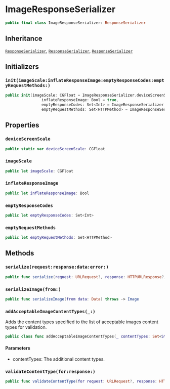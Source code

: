 # ImageResponseSerializer

``` swift
public final class ImageResponseSerializer: ResponseSerializer 
```

## Inheritance

[`ResponseSerializer`](/ResponseSerializer), [`ResponseSerializer`](/ResponseSerializer), [`ResponseSerializer`](/ResponseSerializer)

## Initializers

### `init(imageScale:inflateResponseImage:emptyResponseCodes:emptyRequestMethods:)`

``` swift
public init(imageScale: CGFloat = ImageResponseSerializer.deviceScreenScale,
                inflateResponseImage: Bool = true,
                emptyResponseCodes: Set<Int> = ImageResponseSerializer.defaultEmptyResponseCodes,
                emptyRequestMethods: Set<HTTPMethod> = ImageResponseSerializer.defaultEmptyRequestMethods) 
```

## Properties

### `deviceScreenScale`

``` swift
public static var deviceScreenScale: CGFloat 
```

### `imageScale`

``` swift
public let imageScale: CGFloat
```

### `inflateResponseImage`

``` swift
public let inflateResponseImage: Bool
```

### `emptyResponseCodes`

``` swift
public let emptyResponseCodes: Set<Int>
```

### `emptyRequestMethods`

``` swift
public let emptyRequestMethods: Set<HTTPMethod>
```

## Methods

### `serialize(request:response:data:error:)`

``` swift
public func serialize(request: URLRequest?, response: HTTPURLResponse?, data: Data?, error: Error?) throws -> Image 
```

### `serializeImage(from:)`

``` swift
public func serializeImage(from data: Data) throws -> Image 
```

### `addAcceptableImageContentTypes(_:)`

Adds the content types specified to the list of acceptable images content types for validation.

``` swift
public class func addAcceptableImageContentTypes(_ contentTypes: Set<String>) 
```

#### Parameters

  - contentTypes: The additional content types.

### `validateContentType(for:response:)`

``` swift
public func validateContentType(for request: URLRequest?, response: HTTPURLResponse?) throws 
```
